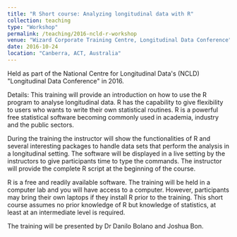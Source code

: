 ```yaml
---
title: "R Short course: Analyzing longitudinal data with R"
collection: teaching
type: "Workshop"
permalink: /teaching/2016-ncld-r-workshop
venue: "Wizard Corporate Training Centre, Longitudinal Data Conference"
date: 2016-10-24
location: "Canberra, ACT, Australia"
---
```


Held as part of the National Centre for Longitudinal Data's (NCLD) "Longitudinal Data Conference" in 2016.

Details: This training will provide an introduction on how to use the R program to analyse longitudinal data. R has the capability to give flexibility to users who wants to write their own statistical routines. R is a powerful free statistical software becoming commonly used in academia, industry and the public sectors.

During the training the instructor will show the functionalities of R and several interesting packages to handle data sets that perform the analysis in a longitudinal setting. The software will be displayed in a live setting by the instructors to give participants time to type the commands. The instructor will provide the complete R script at the beginning of the course.

R is a free and readily available software. The training will be held in a computer lab and you will have access to a computer. However, participants may bring their own laptops if they install R prior to the training. This short course assumes no prior knowledge of R but knowledge of statistics, at least at an intermediate level is required.

The training will be presented by Dr Danilo Bolano and Joshua Bon.
